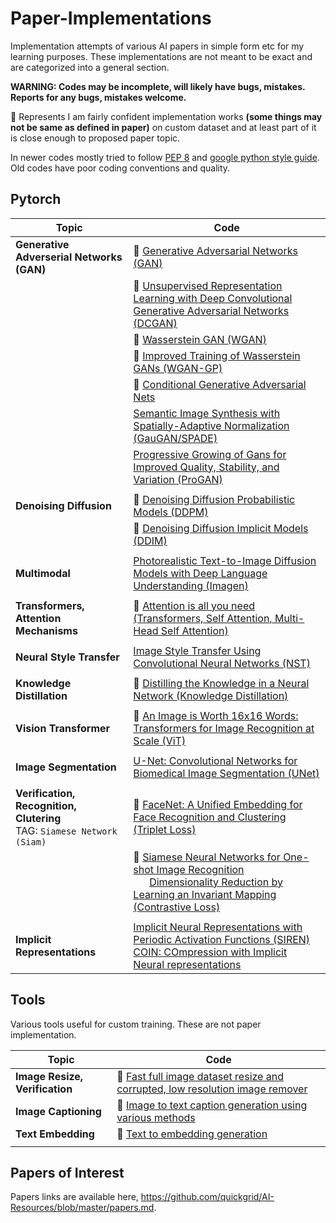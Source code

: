# Paper-Implementations

Implementation attempts of various AI papers in simple form etc for my learning purposes. These implementations are not meant to be exact and are categorized into a general section. 

**WARNING: Codes may be incomplete, will likely have bugs, mistakes. Reports for any bugs, mistakes welcome.** 

:rocket: Represents I am fairly confident implementation works **(some things may not be same as defined in paper)** on custom dataset and at least part of it is close enough to proposed paper topic. 

In newer codes mostly tried to follow [PEP 8](https://www.python.org/dev/peps/pep-0008/) and [google python style guide](https://google.github.io/styleguide/pyguide.html). Old codes have poor coding conventions and quality.

## Pytorch

| Topic | Code |
| --- | --- |
| **Generative Adverserial Networks (GAN)** | :rocket: [Generative Adversarial Networks (GAN)](pytorch/gan) |
|  | :rocket: [Unsupervised Representation Learning with Deep Convolutional Generative Adversarial Networks (DCGAN)](pytorch/dcgan) |
|  | :rocket: [Wasserstein GAN (WGAN)](pytorch/wgan) |
|  | :rocket: [Improved Training of Wasserstein GANs (WGAN-GP)](pytorch/wgan-gp) |
|  | :rocket: [Conditional Generative Adversarial Nets](pytorch/conditional-wgan) |
|  | [Semantic Image Synthesis with Spatially-Adaptive Normalization (GauGAN/SPADE)](pytorch/gaugan) |
|  | [Progressive Growing of Gans for Improved Quality, Stability, and Variation (ProGAN)](pytorch/progan) |
|  |  |
| **Denoising Diffusion** | :rocket: [Denoising Diffusion Probabilistic Models (DDPM)](pytorch/ddpm) |
|  | :rocket: [Denoising Diffusion Implicit Models (DDIM)](pytorch/ddim) |
|  |  |
| **Multimodal** | [Photorealistic Text-to-Image Diffusion Models with Deep Language Understanding (Imagen)](pytorch/imagen) |
|  |  |
| **Transformers, Attention Mechanisms** | :rocket: [Attention is all you need (Transformers, Self Attention, Multi-Head Self Attention)](pytorch/self-attention) |
|  |  |
| **Neural Style Transfer** | [Image Style Transfer Using Convolutional Neural Networks (NST)](pytorch/neural-style-transfer) |
|  |  |
| **Knowledge Distillation** | :rocket: [Distilling the Knowledge in a Neural Network (Knowledge Distillation)](pytorch/knowledge-distillation) |
|  |  |
| **Vision Transformer** | :rocket: [An Image is Worth 16x16 Words: Transformers for Image Recognition at Scale (ViT)](pytorch/vision_transformer) |
|  |  |
| **Image Segmentation** | [U-Net: Convolutional Networks for Biomedical Image Segmentation (UNet)](pytorch/u-net) |
|  |  |
| **Verification, Recognition, Clutering** <br> TAG: `Siamese Network (Siam)` | :rocket: [FaceNet: A Unified Embedding for Face Recognition and Clustering (Triplet Loss)](pytorch/siamese-triplet-loss) |
|  | :rocket: [Siamese Neural Networks for One-shot Image Recognition](pytorch/siamese-contrastive-loss) <br>  &nbsp; &nbsp;  &nbsp; [Dimensionality Reduction by Learning an Invariant Mapping (Contrastive Loss)](pytorch/siamese-contrastive-loss) |
|  |  |
| **Implicit Representations** | [Implicit Neural Representations with Periodic Activation Functions (SIREN)](pytorch/siren) <br> [COIN: COmpression with Implicit Neural representations](pytorch/siren) |

<!--
## Keras

| Topic | Code |
| --- | --- |
| **Object Detection** | [Focal Loss for Dense Object Detection (RetinaNet)](keras/retinanet) |
|  |  |
-->


## Tools

Various tools useful for custom training. These are not paper implementation.

| Topic | Code |
| --- | --- |
| **Image Resize, Verification** | :rocket: [Fast full image dataset resize and corrupted, low resolution image remover](tools/image-verification/) |
| **Image Captioning** | :rocket: [Image to text caption generation using various methods](tools/image-captioning/) |
| **Text Embedding** | :rocket: [Text to embedding generation](tools/text-embedding/) |
|  |  |


## Papers of Interest

Papers links are available here, https://github.com/quickgrid/AI-Resources/blob/master/papers.md.

